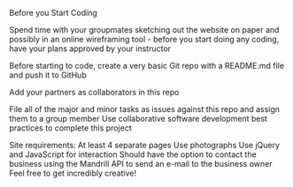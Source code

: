 Before you Start Coding

Spend time with your groupmates sketching out the website on paper 
and possibly in an online wireframing tool - before you start doing
any coding, have your plans approved by your instructor

Before starting to code, create a very basic Git repo with a 
   README.md file and push it to GitHub

Add your partners as collaborators in this repo

File all of the major and minor tasks as issues against this repo
    and assign them to a group member
Use collaborative software development best practices to complete 
   this project




Site requirements:
At least 4 separate pages 
Use photographs
Use jQuery and JavaScript for interaction 
Should have the option to contact the business using the 
  Mandrill API to send an e-mail to the business owner 
Feel free to get incredibly creative!
